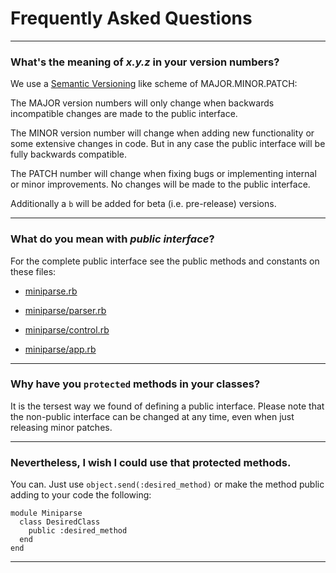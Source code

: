 
# Frequently Asked Questions

---

### What's the meaning of _x.y.z_ in your version numbers?

We use a [Semantic Versioning](http://semver.org/) like scheme of MAJOR.MINOR.PATCH:

The MAJOR version numbers will only change when backwards incompatible changes are made to the public interface.

The MINOR version number will change when adding new functionality or some extensive changes in code. But in any case the public interface will be fully backwards compatible.

The PATCH number will change when fixing bugs or implementing internal or minor improvements. No changes will be made to the public interface.

Additionally a `b` will be added for beta (i.e. pre-release) versions.

---

### What do you mean with _public interface_?

For the complete public interface see the public methods and constants on these files:

  * [miniparse.rb](https://github.com/jmrod4/miniparse/blob/master/lib/miniparse.rb)
 
  * [miniparse/parser.rb](https://github.com/jmrod4/miniparse/blob/master/lib/miniparse/parser.rb)

  * [miniparse/control.rb](https://github.com/jmrod4/miniparse/blob/master/lib/miniparse/control.rb)

  * [miniparse/app.rb](https://github.com/jmrod4/miniparse/blob/master/lib/miniparse/app.rb)	
	
---

### Why have you `protected` methods in your classes?

It is the tersest way we found of defining a public interface. Please note that the non-public interface can be changed at any time, even when just releasing minor patches.

---

### Nevertheless, I wish I could use that protected methods.

You can. Just use `object.send(:desired_method)` or make the method public adding to your code the following:

    module Miniparse
      class DesiredClass
        public :desired_method
      end
    end
  
---


